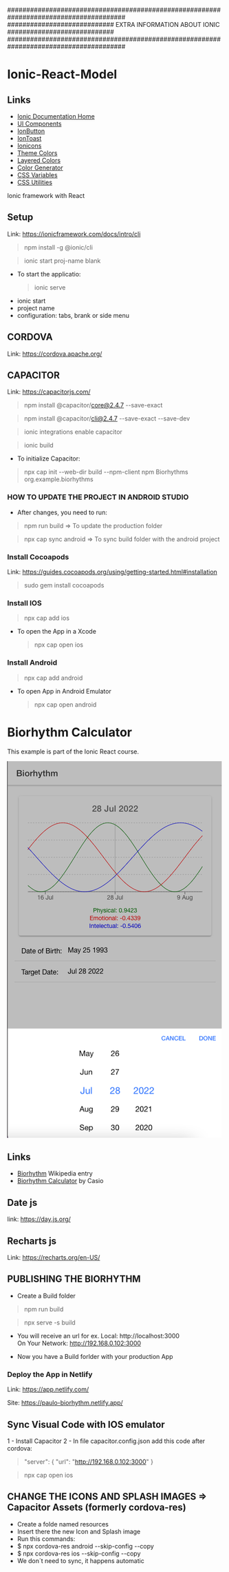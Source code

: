 #######################################################################################
############################ EXTRA INFORMATION ABOUT IONIC ############################
#######################################################################################

# Ionic-React-Model

## Links

- [Ionic Documentation Home](https://ionicframework.com/docs)
- [UI Components](https://ionicframework.com/docs/components)
- [IonButton](https://ionicframework.com/docs/api/button)
- [IonToast](https://ionicframework.com/docs/api/toast)
- [Ionicons](https://ionicons.com/)
- [Theme Colors](https://ionicframework.com/docs/theming/basics#colors)
- [Layered Colors](https://ionicframework.com/docs/theming/colors#layered-colors)
- [Color Generator](https://ionicframework.com/docs/theming/color-generator)
- [CSS Variables](https://ionicframework.com/docs/theming/css-variables)
- [CSS Utilities](https://ionicframework.com/docs/layout/css-utilities)

Ionic framework with React

## Setup

Link: https://ionicframework.com/docs/intro/cli

> npm install -g @ionic/cli

> ionic start proj-name blank

- To start the applicatio:
  > ionic serve

* ionic start
* project name
* configuration: tabs, brank or side menu

## CORDOVA

Link: https://cordova.apache.org/

## CAPACITOR

Link: https://capacitorjs.com/

> npm install @capacitor/core@2.4.7 --save-exact

> npm install @capacitor/cli@2.4.7 --save-exact --save-dev

> ionic integrations enable capacitor

> ionic build

- To initialize Capacitor:

> npx cap init --web-dir build --npm-client npm Biorhythms org.example.biorhythms

### HOW TO UPDATE THE PROJECT IN ANDROID STUDIO

- After changes, you need to run:

> npm run build => To update the production folder

> npx cap sync android => To sync build folder with the android project

### Install Cocoapods

Link: https://guides.cocoapods.org/using/getting-started.html#installation

> sudo gem install cocoapods

### Install IOS

> npx cap add ios

- To open the App in a Xcode
  > npx cap open ios

### Install Android

> npx cap add android

- To open App in Android Emulator

  > npx cap open android

# Biorhythm Calculator

This example is part of the Ionic React course.

<img src="./src/images/screenshot.png">

## Links

- [Biorhythm](https://en.wikipedia.org/wiki/Biorhythm) Wikipedia entry
- [Biorhythm Calculator](https://keisan.casio.com/exec/system/1340246447) by Casio

## Date js

link: https://day.js.org/

## Recharts js

Link: https://recharts.org/en-US/

## PUBLISHING THE BIORHYTHM

- Create a Build folder

> npm run build

> npx serve -s build

- You will receive an url for ex.
  Local: http://localhost:3000  
  On Your Network: http://192.168.0.102:3000

* Now you have a Build forlder with your production App

### Deploy the App in Netlify

Link: https://app.netlify.com/

Site: https://paulo-biorhythm.netlify.app/

## Sync Visual Code with IOS emulator

1 - Install Capacitor
2 - In file capacitor.config.json add this code after cordova:

> "server": {
> "url": "http://192.168.0.102:3000"
> }

> npx cap open ios

## CHANGE THE ICONS AND SPLASH IMAGES => Capacitor Assets (formerly cordova-res)

<ul>
  <li>Create a folde named resources</li>
  <li>Insert there the new Icon and Splash image</li>
  <li>Run this commands:</li>
  <li>$ npx cordova-res android --skip-config --copy</li>
  <li>$ npx cordova-res ios --skip-config --copy</li>
  <li>We don´t need to sync, it happens automatic</li>
</ul>
